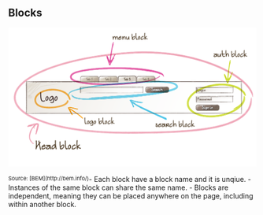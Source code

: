 ##  Blocks


![BEM Logo](images/bem-blocks.png)
<div style="font-size:11px; float: left">Source: [BEM](http://bem.info/)</div>
<aside data-markdown class="notes">
    - Each block have a block name and it is unqiue.
    - Instances of the same block can share the same name.
    - Blocks are independent, meaning they can be placed
    anywhere on the page, including within another block.
</aside>
